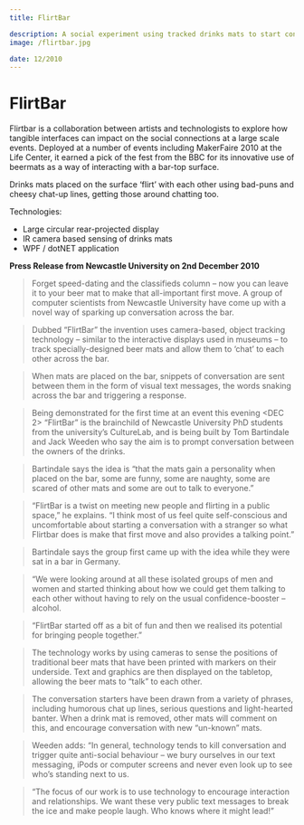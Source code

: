 ```yaml
---
title: FlirtBar

description: A social experiment using tracked drinks mats to start conversation around an augmented bar area.
image: /flirtbar.jpg

date: 12/2010
---
```


# FlirtBar

Flirtbar is a collaboration between artists and technologists to explore how tangible interfaces can impact on the social connections at a large scale events. Deployed at a number of events including MakerFaire 2010 at the Life Center, it earned a pick of the fest from the BBC for its innovative use of beermats as a way of interacting with a bar-top surface.

Drinks mats placed on the surface ‘flirt’ with each other using bad-puns and cheesy chat-up lines, getting those around chatting too.

Technologies:

- Large circular rear-projected display
- IR camera based sensing of drinks mats
- WPF / dotNET application

**Press Release from Newcastle University on 2nd December 2010**

> Forget speed-dating and the classifieds column – now you can leave it to your beer mat to make that all-important first move.
> A group of computer scientists from Newcastle University have come up with a novel way of sparking up conversation across the bar.

> Dubbed “FlirtBar” the invention uses camera-based, object tracking technology – similar to the interactive displays used in museums – to track specially-designed beer mats and allow them to ‘chat’ to each other across the bar.

> When mats are placed on the bar, snippets of conversation are sent between them in the form of visual text messages, the words snaking across the bar and triggering a response.

> Being demonstrated for the first time at an event this evening <DEC 2> “FlirtBar” is the brainchild of Newcastle University PhD students from the university’s CultureLab, and is being built by Tom Bartindale and Jack Weeden who say the aim is to prompt conversation between the owners of the drinks.

> Bartindale says the idea is “that the mats gain a personality when placed on the bar, some are funny, some are naughty, some are scared of other mats and some are out to talk to everyone.”

> “FlirtBar is a twist on meeting new people and flirting in a public space,” he explains. “I think most of us feel quite self-conscious and uncomfortable about starting a conversation with a stranger so what Flirtbar does is make that first move and also provides a talking point.”

> Bartindale says the group first came up with the idea while they were sat in a bar in Germany.

> “We were looking around at all these isolated groups of men and women and started thinking about how we could get them talking to each other without having to rely on the usual confidence-booster – alcohol.

> “FlirtBar started off as a bit of fun and then we realised its potential for bringing people together.”

> The technology works by using cameras to sense the positions of traditional beer mats that have been printed with markers on their underside. Text and graphics are then displayed on the tabletop, allowing the beer mats to “talk” to each other.

> The conversation starters have been drawn from a variety of phrases, including humorous chat up lines, serious questions and light-hearted banter. When a drink mat is removed, other mats will comment on this, and encourage conversation with new “un-known” mats.

> Weeden adds: “In general, technology tends to kill conversation and trigger quite anti-social behaviour – we bury ourselves in our text messaging, iPods or computer screens and never even look up to see who’s standing next to us.

> “The focus of our work is to use technology to encourage interaction and relationships. We want these very public text messages to break the ice and make people laugh. Who knows where it might lead!”
